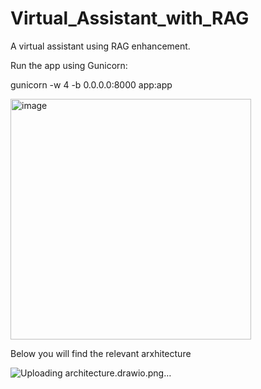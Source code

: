 # Virtual_Assistant_with_RAG
A virtual assistant using RAG enhancement. 

Run the app using Gunicorn:

gunicorn -w 4 -b 0.0.0.0:8000 app:app

<img width="385" alt="image" src="https://github.com/user-attachments/assets/f567162d-3e61-41a8-a802-aa463ee89678" />

Below you will find the relevant arxhitecture

![Uploading architecture.drawio.png…]()
